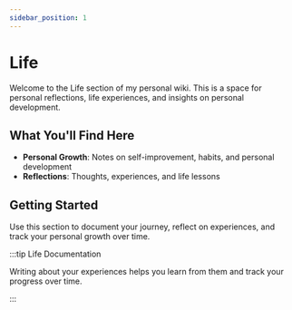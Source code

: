 ```yaml
---
sidebar_position: 1
---
```


# Life

Welcome to the Life section of my personal wiki. This is a space for personal reflections, life experiences, and insights on personal development.

## What You'll Find Here

- **Personal Growth**: Notes on self-improvement, habits, and personal development
- **Reflections**: Thoughts, experiences, and life lessons

## Getting Started

Use this section to document your journey, reflect on experiences, and track your personal growth over time.

:::tip Life Documentation

Writing about your experiences helps you learn from them and track your progress over time.

:::
